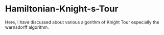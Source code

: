 # Hamiltonian-Knight-s-Tour
Here, I have discussed about various algorithm of Knight Tour especially the warnsdorff algorithm.
